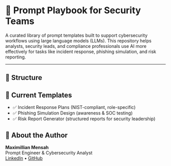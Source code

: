# 🧠 Prompt Playbook for Security Teams

A curated library of prompt templates built to support cybersecurity workflows using large language models (LLMs). This repository helps analysts, security leads, and compliance professionals use AI more effectively for tasks like incident response, phishing simulation, and risk reporting.

---

## 📁 Structure

## 🎯 Current Templates

- ✅ Incident Response Plans (NIST-compliant, role-specific)
- ✅ Phishing Simulation Design (awareness & SOC testing)
- ✅ Risk Report Generator (structured reports for security leadership)


## 🔐 About the Author

**Maximillian Mensah**  
Prompt Engineer & Cybersecurity Analyst  
[LinkedIn](https://www.linkedin.com/in/maximillian-mensah-75241b232/) • [GitHub](https://github.com/maximillymens)

